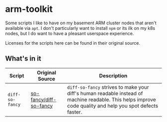 # arm-toolkit

Some scripts I like to have on my basement ARM cluster nodes that aren't available via `apt`. I don't particularly want to install `npm` or its ilk on my k8s nodes, but I do want to have a pleasant userspace experience.

Licenses for the scripts here can be found in their original source.

## What's in it

| Script | Original Source | Description |
| ------ | --------------- | ----------- |
| `diff-so-fancy` | [so-fancy/diff-so-fancy](https://github.com/so-fancy/diff-so-fancy) | `diff-so-fancy` strives to make your diff's human readable instead of machine readable. This helps improve code quality and help you spot defects faster. |
